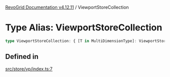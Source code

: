 [RevoGrid Documentation v4.12.11](README.md) / ViewportStoreCollection

# Type Alias: ViewportStoreCollection

```ts
type ViewportStoreCollection: { [T in MultiDimensionType]: ViewportStore };
```

## Defined in

[src/store/vp/index.ts:7](https://github.com/revolist/revogrid/blob/6f8df4eb606fcbd6f32b575f3753800c08ad78f6/src/store/vp/index.ts#L7)
